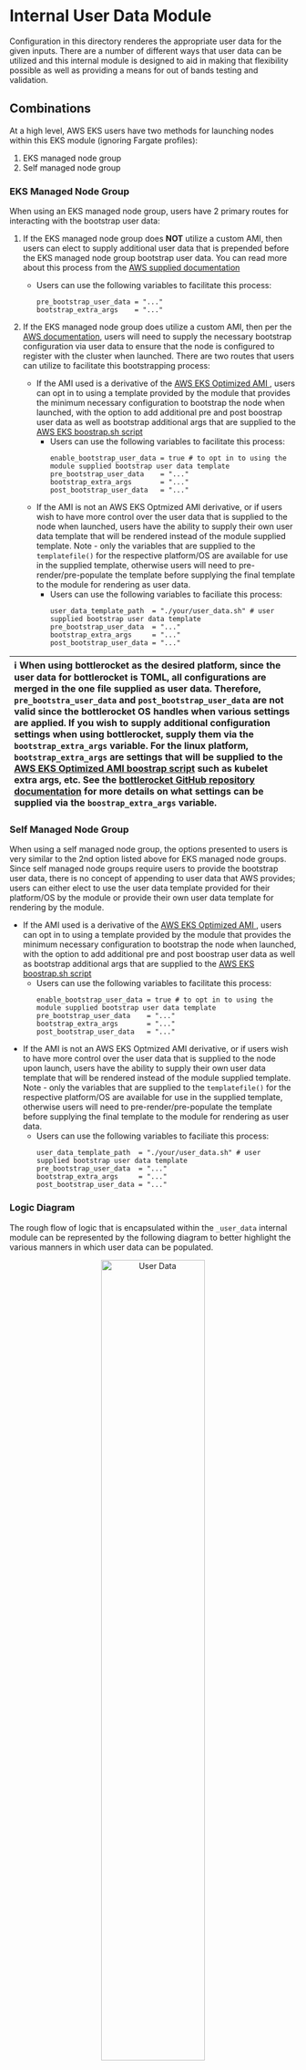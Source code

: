 # Internal User Data Module

Configuration in this directory renderes the appropriate user data for the given inputs. There are a number of different ways that user data can be utilized and this internal module is designed to aid in making that flexibility possible as well as providing a means for out of bands testing and validation.

## Combinations

At a high level, AWS EKS users have two methods for launching nodes within this EKS module (ignoring Fargate profiles):

1. EKS managed node group
2. Self managed node group

### EKS Managed Node Group

When using an EKS managed node group, users have 2 primary routes for interacting with the bootstrap user data:

1. If the EKS managed node group does **NOT** utilize a custom AMI, then users can elect to supply additional user data that is prepended before the EKS managed node group bootstrap user data. You can read more about this process from the [AWS supplied documentation](https://docs.aws.amazon.com/eks/latest/userguide/launch-templates.html#launch-template-user-data)

    - Users can use the following variables to facilitate this process:

      ```hcl
      pre_bootstrap_user_data = "..."
      bootstrap_extra_args    = "..."
      ```

2. If the EKS managed node group does utilize a custom AMI, then per the [AWS documentation](https://docs.aws.amazon.com/eks/latest/userguide/launch-templates.html#launch-template-custom-ami), users will need to supply the necessary bootstrap configuration via user data to ensure that the node is configured to register with the cluster when launched. There are two routes that users can utilize to facilitate this bootstrapping process:
    - If the AMI used is a derivative of the [AWS EKS Optimized AMI ](https://github.com/awslabs/amazon-eks-ami), users can opt in to using a template provided by the module that provides the minimum necessary configuration to bootstrap the node when launched, with the option to add additional pre and post boostrap user data as well as bootstrap additional args that are supplied to the [AWS EKS boostrap.sh script](https://github.com/awslabs/amazon-eks-ami/blob/master/files/bootstrap.sh)
      - Users can use the following variables to facilitate this process:
        ```hcl
        enable_bootstrap_user_data = true # to opt in to using the module supplied bootstrap user data template
        pre_bootstrap_user_data    = "..."
        bootstrap_extra_args       = "..."
        post_bootstrap_user_data   = "..."
        ```
    - If the AMI is not an AWS EKS Optmized AMI derivative, or if users wish to have more control over the user data that is supplied to the node when launched, users have the ability to supply their own user data template that will be rendered instead of the module supplied template. Note - only the variables that are supplied to the `templatefile()` for the respective platform/OS are available for use in the supplied template, otherwise users will need to pre-render/pre-populate the template before supplying the final template to the module for rendering as user data.
      - Users can use the following variables to faciliate this process:
        ```hcl
        user_data_template_path  = "./your/user_data.sh" # user supplied bootstrap user data template
        pre_bootstrap_user_data  = "..."
        bootstrap_extra_args     = "..."
        post_bootstrap_user_data = "..."
        ```

| ℹ️ When using bottlerocket as the desired platform, since the user data for bottlerocket is TOML, all configurations are merged in the one file supplied as user data. Therefore, `pre_bootstra_user_data` and `post_bootstrap_user_data` are not valid since the bottlerocket OS handles when various settings are applied. If you wish to supply additional configuration settings when using bottlerocket, supply them via the `bootstrap_extra_args` variable. For the linux platform, `bootstrap_extra_args` are settings that will be supplied to the [AWS EKS Optimized AMI boostrap script](https://github.com/awslabs/amazon-eks-ami/blob/master/files/bootstrap.sh#L14) such as kubelet extra args, etc. See the [bottlerocket GitHub repository documentation](https://github.com/bottlerocket-os/bottlerocket#description-of-settings) for more details on what settings can be supplied via the `boostrap_extra_args` variable. |
| :--- |

### Self Managed Node Group

When using a self managed node group, the options presented to users is very similar to the 2nd option listed above for EKS managed node groups. Since self managed node groups require users to provide the bootstrap user data, there is no concept of appending to user data that AWS provides; users can either elect to use the user data template provided for their platform/OS by the module or provide their own user data template for rendering by the module.

- If the AMI used is a derivative of the [AWS EKS Optimized AMI ](https://github.com/awslabs/amazon-eks-ami), users can opt in to using a template provided by the module that provides the minimum necessary configuration to bootstrap the node when launched, with the option to add additional pre and post boostrap user data as well as bootstrap additional args that are supplied to the [AWS EKS boostrap.sh script](https://github.com/awslabs/amazon-eks-ami/blob/master/files/bootstrap.sh)
  - Users can use the following variables to facilitate this process:
    ```hcl
    enable_bootstrap_user_data = true # to opt in to using the module supplied bootstrap user data template
    pre_bootstrap_user_data    = "..."
    bootstrap_extra_args       = "..."
    post_bootstrap_user_data   = "..."
    ```
- If the AMI is not an AWS EKS Optmized AMI derivative, or if users wish to have more control over the user data that is supplied to the node upon launch, users have the ability to supply their own user data template that will be rendered instead of the module supplied template. Note - only the variables that are supplied to the `templatefile()` for the respective platform/OS are available for use in the supplied template, otherwise users will need to pre-render/pre-populate the template before supplying the final template to the module for rendering as user data.
  - Users can use the following variables to faciliate this process:
    ```hcl
    user_data_template_path  = "./your/user_data.sh" # user supplied bootstrap user data template
    pre_bootstrap_user_data  = "..."
    bootstrap_extra_args     = "..."
    post_bootstrap_user_data = "..."
    ```

### Logic Diagram

The rough flow of logic that is encapsulated within the `_user_data` internal module can be represented by the following diagram to better highlight the various manners in which user data can be populated.

<p align="center">
  <img src="https://raw.githubusercontent.com/terraform-aws-modules/terraform-aws-eks/master/.github/images/user_data.svg" alt="User Data" width="60%">
  <!-- TODO - Delete this line below before merging -->
  <img src="../../.github/images/user_data.svg" alt="User Data" width="60%">
</p>

## Usage

To run this example you need to execute:

```bash
$ terraform init
$ terraform plan
$ terraform apply
````

<!-- BEGINNING OF PRE-COMMIT-TERRAFORM DOCS HOOK -->
## Requirements

| Name | Version |
|------|---------|
| <a name="requirement_terraform"></a> [terraform](#requirement\_terraform) | >= 0.13.1 |
| <a name="requirement_cloudinit"></a> [cloudinit](#requirement\_cloudinit) | >= 2.0 |

## Providers

| Name | Version |
|------|---------|
| <a name="provider_cloudinit"></a> [cloudinit](#provider\_cloudinit) | >= 2.0 |

## Modules

No modules.

## Resources

| Name | Type |
|------|------|
| [cloudinit_config.linux_eks_managed_node_group](https://registry.terraform.io/providers/hashicorp/cloudinit/latest/docs/data-sources/config) | data source |

## Inputs

| Name | Description | Type | Default | Required |
|------|-------------|------|---------|:--------:|
| <a name="input_bootstrap_extra_args"></a> [bootstrap\_extra\_args](#input\_bootstrap\_extra\_args) | Additional arguments passed to the bootstrap script. When `platform` = `bottlerocket`; these are additional [settings](https://github.com/bottlerocket-os/bottlerocket#settings) that are provided to the Bottlerocket user data | `string` | `""` | no |
| <a name="input_cluster_auth_base64"></a> [cluster\_auth\_base64](#input\_cluster\_auth\_base64) | Base64 encoded CA of associated EKS cluster | `string` | `""` | no |
| <a name="input_cluster_endpoint"></a> [cluster\_endpoint](#input\_cluster\_endpoint) | Endpoint of associated EKS cluster | `string` | `""` | no |
| <a name="input_cluster_name"></a> [cluster\_name](#input\_cluster\_name) | Name of the EKS cluster | `string` | `""` | no |
| <a name="input_create"></a> [create](#input\_create) | Determines whether to create user-data or not | `bool` | `true` | no |
| <a name="input_enable_bootstrap_user_data"></a> [enable\_bootstrap\_user\_data](#input\_enable\_bootstrap\_user\_data) | Determines whether the bootstrap configurations are populated within the user data template | `bool` | `false` | no |
| <a name="input_is_eks_managed_node_group"></a> [is\_eks\_managed\_node\_group](#input\_is\_eks\_managed\_node\_group) | Determines whether the user data is used on nodes in an EKS managed node group. Used to determine if user data will be appended or not | `bool` | `true` | no |
| <a name="input_platform"></a> [platform](#input\_platform) | Identifies if the OS platform is `bottlerocket`, `linux`, or `windows` based | `string` | `"linux"` | no |
| <a name="input_post_bootstrap_user_data"></a> [post\_bootstrap\_user\_data](#input\_post\_bootstrap\_user\_data) | User data that is appended to the user data script after of the EKS bootstrap script. Not used when `platform` = `bottlerocket` | `string` | `""` | no |
| <a name="input_pre_bootstrap_user_data"></a> [pre\_bootstrap\_user\_data](#input\_pre\_bootstrap\_user\_data) | User data that is injected into the user data script ahead of the EKS bootstrap script. Not used when `platform` = `bottlerocket` | `string` | `""` | no |
| <a name="input_user_data_template_path"></a> [user\_data\_template\_path](#input\_user\_data\_template\_path) | Path to a local, custom user data template file to use when rendering user data | `string` | `""` | no |

## Outputs

| Name | Description |
|------|-------------|
| <a name="output_user_data"></a> [user\_data](#output\_user\_data) | Base64 encoded user data rendered for the provided inputs |
<!-- END OF PRE-COMMIT-TERRAFORM DOCS HOOK -->
